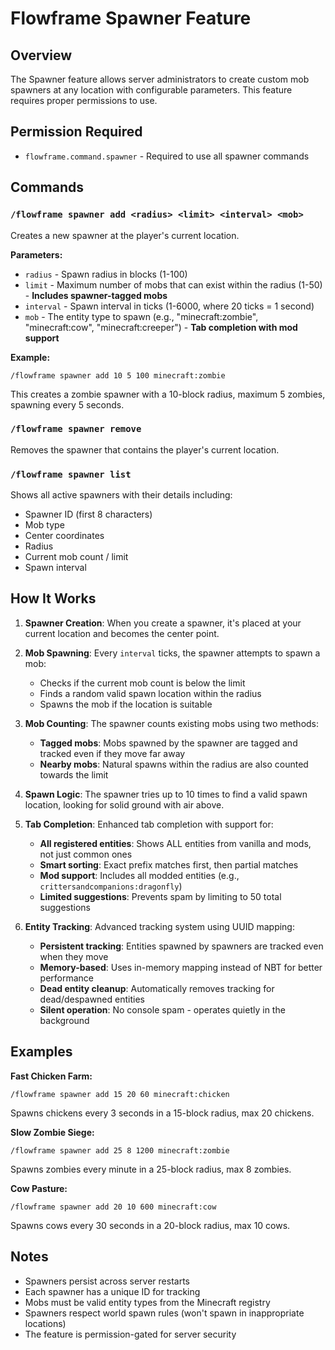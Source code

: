 # Flowframe Spawner Feature

## Overview

The Spawner feature allows server administrators to create custom mob spawners at any location with configurable parameters. This feature requires proper permissions to use.

## Permission Required

- `flowframe.command.spawner` - Required to use all spawner commands

## Commands

### `/flowframe spawner add <radius> <limit> <interval> <mob>`

Creates a new spawner at the player's current location.

**Parameters:**

- `radius` - Spawn radius in blocks (1-100)
- `limit` - Maximum number of mobs that can exist within the radius (1-50) - **Includes spawner-tagged mobs**
- `interval` - Spawn interval in ticks (1-6000, where 20 ticks = 1 second)
- `mob` - The entity type to spawn (e.g., "minecraft:zombie", "minecraft:cow", "minecraft:creeper") - **Tab completion with mod support**

**Example:**

```
/flowframe spawner add 10 5 100 minecraft:zombie
```

This creates a zombie spawner with a 10-block radius, maximum 5 zombies, spawning every 5 seconds.

### `/flowframe spawner remove`

Removes the spawner that contains the player's current location.

### `/flowframe spawner list`

Shows all active spawners with their details including:

- Spawner ID (first 8 characters)
- Mob type
- Center coordinates
- Radius
- Current mob count / limit
- Spawn interval

## How It Works

1. **Spawner Creation**: When you create a spawner, it's placed at your current location and becomes the center point.

2. **Mob Spawning**: Every `interval` ticks, the spawner attempts to spawn a mob:

   - Checks if the current mob count is below the limit
   - Finds a random valid spawn location within the radius
   - Spawns the mob if the location is suitable

3. **Mob Counting**: The spawner counts existing mobs using two methods:

   - **Tagged mobs**: Mobs spawned by the spawner are tagged and tracked even if they move far away
   - **Nearby mobs**: Natural spawns within the radius are also counted towards the limit

4. **Spawn Logic**: The spawner tries up to 10 times to find a valid spawn location, looking for solid ground with air above.

5. **Tab Completion**: Enhanced tab completion with support for:

   - **All registered entities**: Shows ALL entities from vanilla and mods, not just common ones
   - **Smart sorting**: Exact prefix matches first, then partial matches
   - **Mod support**: Includes all modded entities (e.g., `crittersandcompanions:dragonfly`)
   - **Limited suggestions**: Prevents spam by limiting to 50 total suggestions

6. **Entity Tracking**: Advanced tracking system using UUID mapping:

   - **Persistent tracking**: Entities spawned by spawners are tracked even when they move
   - **Memory-based**: Uses in-memory mapping instead of NBT for better performance
   - **Dead entity cleanup**: Automatically removes tracking for dead/despawned entities
   - **Silent operation**: No console spam - operates quietly in the background

## Examples

**Fast Chicken Farm:**

```
/flowframe spawner add 15 20 60 minecraft:chicken
```

Spawns chickens every 3 seconds in a 15-block radius, max 20 chickens.

**Slow Zombie Siege:**

```
/flowframe spawner add 25 8 1200 minecraft:zombie
```

Spawns zombies every minute in a 25-block radius, max 8 zombies.

**Cow Pasture:**

```
/flowframe spawner add 20 10 600 minecraft:cow
```

Spawns cows every 30 seconds in a 20-block radius, max 10 cows.

## Notes

- Spawners persist across server restarts
- Each spawner has a unique ID for tracking
- Mobs must be valid entity types from the Minecraft registry
- Spawners respect world spawn rules (won't spawn in inappropriate locations)
- The feature is permission-gated for server security
